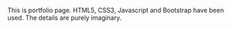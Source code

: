 This is portfolio page.
HTML5, CSS3, Javascript and Bootstrap have been used.
The details are purely imaginary.